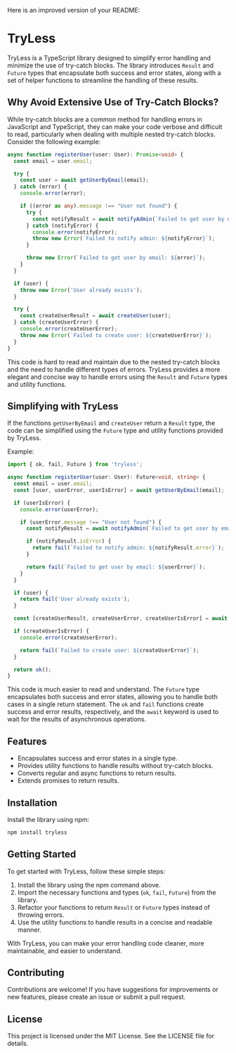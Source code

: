 Here is an improved version of your README:

# TryLess
TryLess is a TypeScript library designed to simplify error handling and minimize the use of try-catch blocks. The library introduces `Result` and `Future` types that encapsulate both success and error states, along with a set of helper functions to streamline the handling of these results.

## Why Avoid Extensive Use of Try-Catch Blocks?
While try-catch blocks are a common method for handling errors in JavaScript and TypeScript, they can make your code verbose and difficult to read, particularly when dealing with multiple nested try-catch blocks. Consider the following example:

```typescript
async function registerUser(user: User): Promise<void> {
  const email = user.email;

  try {
    const user = await getUserByEmail(email);
  } catch (error) {
    console.error(error);

    if ((error as any).message !== "User not found") {
      try {
        const notifyResult = await notifyAdmin(`Failed to get user by email: ${error}`);
      } catch (notifyError) {
        console.error(notifyError);
        throw new Error(`Failed to notify admin: ${notifyError}`);
      }

      throw new Error(`Failed to get user by email: ${error}`);
    }
  }

  if (user) {
    throw new Error('User already exists');
  }

  try {
    const createUserResult = await createUser(user);
  } catch (createUserError) {
    console.error(createUserError);
    throw new Error(`Failed to create user: ${createUserError}`);
  }
}
```

This code is hard to read and maintain due to the nested try-catch blocks and the need to handle different types of errors. TryLess provides a more elegant and concise way to handle errors using the `Result` and `Future` types and utility functions.

## Simplifying with TryLess

If the functions `getUserByEmail` and `createUser` return a `Result` type, the code can be simplified using the `Future` type and utility functions provided by TryLess.

Example:

```typescript
import { ok, fail, Future } from 'tryless';

async function registerUser(user: User): Future<void, string> {
  const email = user.email;
  const [user, userError, userIsError] = await getUserByEmail(email);

  if (userIsError) {
    console.error(userError);

    if (userError.message !== "User not found") {
      const notifyResult = await notifyAdmin(`Failed to get user by email: ${userError}`);

      if (notifyResult.isError) {
        return fail(`Failed to notify admin: ${notifyResult.error}`);
      }

      return fail(`Failed to get user by email: ${userError}`);
    }
  }

  if (user) {
    return fail('User already exists');
  }

  const [createUserResult, createUserError, createUserIsError] = await createUser(user);

  if (createUserIsError) {
    console.error(createUserError);

    return fail(`Failed to create user: ${createUserError}`);
  }

  return ok();
}
```

This code is much easier to read and understand. The `Future` type encapsulates both success and error states, allowing you to handle both cases in a single return statement. The `ok` and `fail` functions create success and error results, respectively, and the `await` keyword is used to wait for the results of asynchronous operations.

## Features
- Encapsulates success and error states in a single type.
- Provides utility functions to handle results without try-catch blocks.
- Converts regular and async functions to return results.
- Extends promises to return results.

## Installation

Install the library using npm:

```bash
npm install tryless
```

## Getting Started

To get started with TryLess, follow these simple steps:

1. Install the library using the npm command above.
2. Import the necessary functions and types (`ok`, `fail`, `Future`) from the library.
3. Refactor your functions to return `Result` or `Future` types instead of throwing errors.
4. Use the utility functions to handle results in a concise and readable manner.

With TryLess, you can make your error handling code cleaner, more maintainable, and easier to understand.

## Contributing

Contributions are welcome! If you have suggestions for improvements or new features, please create an issue or submit a pull request.

## License

This project is licensed under the MIT License. See the LICENSE file for details.